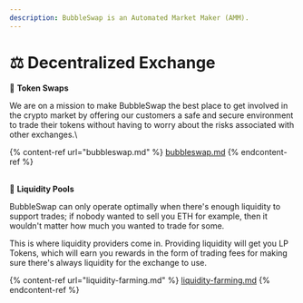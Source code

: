 ```yaml
---
description: BubbleSwap is an Automated Market Maker (AMM).
---
```


# ⚖ Decentralized Exchange

🔄 **Token Swaps**&#x20;

We are on a mission to make BubbleSwap the best place to get involved in the crypto market by offering our customers a safe and secure environment to trade their tokens without having to worry about the risks associated with other exchanges.\


{% content-ref url="bubbleswap.md" %}
[bubbleswap.md](bubbleswap.md)
{% endcontent-ref %}

\
🌊 **Liquidity Pools**

BubbleSwap can only operate optimally when there's enough liquidity to support trades; if nobody wanted to sell you ETH for example, then it wouldn't matter how much you wanted to trade for some.

This is where liquidity providers come in. Providing liquidity will get you LP Tokens, which will earn you rewards in the form of trading fees for making sure there's always liquidity for the exchange to use.

{% content-ref url="liquidity-farming.md" %}
[liquidity-farming.md](liquidity-farming.md)
{% endcontent-ref %}
